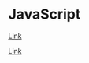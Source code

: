 # JavaScript

[Link](https://onlink.github.io#blank=https://coderbyte.com/solution/First%20Reverse)

[Link](//git.io/link#blank=https://coderbyte.com/solution/First%20Reverse)

